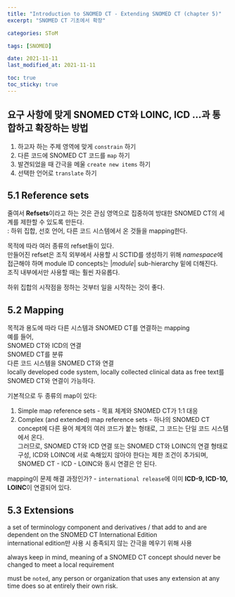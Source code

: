 ```yaml
---
title: "Introduction to SNOMED CT - Extending SNOMED CT (chapter 5)"
excerpt: "SNOMED CT 기초에서 확장"

categories: SToM

tags: [SNOMED]

date: 2021-11-11
last_modified_at: 2021-11-11

toc: true
toc_sticky: true
---
```


## 요구 사항에 맞게 SNOMED CT와 LOINC, ICD ...과 통합하고 확장하는 방법

1. 하고자 하는 주제 영역에 맞게 `constrain` 하기
2. 다른 코드에 SNOMED CT 코드를 `map` 하기
3. 발견되었을 때 간극을 메울 `create new items` 하기
4. 선택한 언어로 `translate` 하기

## 5.1 Reference sets

줄여서 **Refsets**이라고 하는 것은 관심 영역으로 집중하여 방대한 SNOMED CT의 세계를 제한할 수 있도록 만든다.  
: 하위 집합, 선호 언어, 다른 코드 시스템에서 온 것들을 mapping한다.  

목적에 따라 여러 종류의 refset들이 있다.  
만들어진 refset은 조직 외부에서 사용할 시 SCTID를 생성하기 위해 *namespace*에 접근해야 하며 module ID concepts는 $\vert module\vert$ sub-hierarchy 밑에 더해진다.  
조직 내부에서만 사용할 때는 훨씬 자유롭다.  

하위 집합의 시작점을 정하는 것부터 일을 시작하는 것이 좋다.  

## 5.2 Mapping

목적과 용도에 따라 다른 시스템과 SNOMED CT를 연결하는 mapping  
예를 들어,  
SNOMED CT와 ICD의 연결  
SNOMED CT를 분류  
다른 코드 시스템을 SNOMED CT와 연결  
locally developed code system, locally collected clinical data as free text를 SNOMED CT와 연결이 가능하다.  

기본적으로 두 종류의 map이 있다:  

1. Simple map reference sets - 목표 체계와 SNOMED CT가 1:1 대응
2. Complex (and extended) map reference sets - 하나의 SNOMED CT concept에 다른 용어 체계의 여러 코드가 붙는 형태로, 그 코드는 단일 코드 시스템에서 온다.  
그러므로, SNOMED CT와 ICD 연결 또는 SNOMED CT와 LOINC의 연결 형태로 구성, ICD와 LOINC에 서로 속해있지 않아야 한다는 제한 조건이 추가되며, SNOMED CT - ICD - LOINC와 동시 연결은 안 된다.  

mapping이 문제 해결 과정인가? - `international release`에 이미 **ICD-9, ICD-10, LOINC**이 연결되어 있다.

## 5.3 Extensions

a set of terminology component and derivatives / that add to and are dependent on the SNOMED CT International Edition  
international edition만 사용 시 충족되지 않는 간극을 메우기 위해 사용  

always keep in mind, meaning of a SNOMED CT concept should never be changed to meet a local requirement  

must be `noted`, any person or organization that uses any extension at any time does so at entirely their own risk.  
